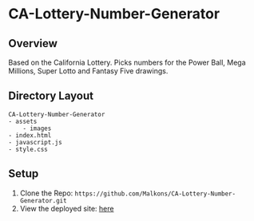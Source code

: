 # CA-Lottery-Number-Generator

## Overview

Based on the California Lottery.  Picks numbers for the Power Ball, Mega Millions, Super Lotto and Fantasy Five drawings.   

## Directory Layout
```
CA-Lottery-Number-Generator
- assets
    - images
- index.html
- javascript.js
- style.css

```

## Setup

1. Clone the Repo: `https://github.com/Malkons/CA-Lottery-Number-Generator.git`
2. View the deployed site: [here](https://malkons.github.io/CA-Lottery-Number-Generator/)
